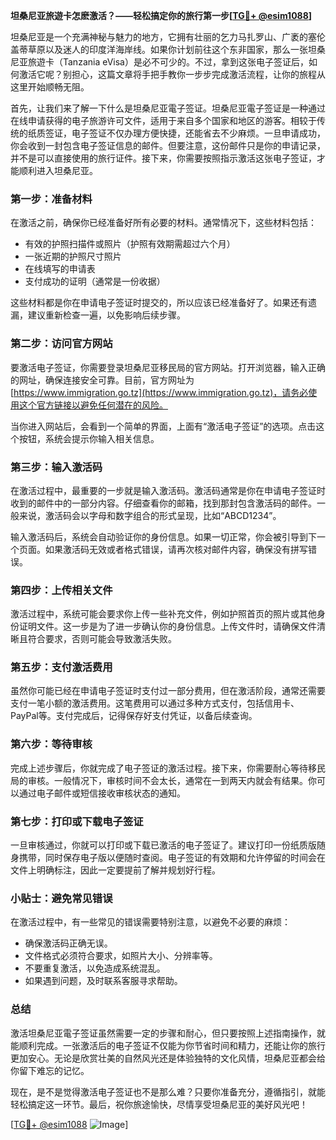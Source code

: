 **坦桑尼亚旅遊卡怎麽激活？——轻松搞定你的旅行第一步[[TG💪+ @esim1088](https://t.me/s/esim1088)]**

坦桑尼亚是一个充满神秘与魅力的地方，它拥有壮丽的乞力马扎罗山、广袤的塞伦盖蒂草原以及迷人的印度洋海岸线。如果你计划前往这个东非国家，那么一张坦桑尼亚旅遊卡（Tanzania eVisa）是必不可少的。不过，拿到这张电子签证后，如何激活它呢？别担心，这篇文章将手把手教你一步步完成激活流程，让你的旅程从这里开始顺畅无阻。

首先，让我们来了解一下什么是坦桑尼亚電子签证。坦桑尼亚電子签证是一种通过在线申请获得的电子旅游许可文件，适用于来自多个国家和地区的游客。相较于传统的纸质签证，电子签证不仅办理方便快捷，还能省去不少麻烦。一旦申请成功，你会收到一封包含电子签证信息的邮件。但要注意，这份邮件只是你的申请记录，并不是可以直接使用的旅行证件。接下来，你需要按照指示激活这张电子签证，才能顺利进入坦桑尼亚。

### **第一步：准备材料**
在激活之前，确保你已经准备好所有必要的材料。通常情况下，这些材料包括：
- 有效的护照扫描件或照片（护照有效期需超过六个月）
- 一张近期的护照尺寸照片
- 在线填写的申请表
- 支付成功的证明（通常是一份收据）

这些材料都是你在申请电子签证时提交的，所以应该已经准备好了。如果还有遗漏，建议重新检查一遍，以免影响后续步骤。

### **第二步：访问官方网站**
要激活电子签证，你需要登录坦桑尼亚移民局的官方网站。打开浏览器，输入正确的网址，确保连接安全可靠。目前，官方网址为 [https://www.immigration.go.tz](https://www.immigration.go.tz)，请务必使用这个官方链接以避免任何潜在的风险。

当你进入网站后，会看到一个简单的界面，上面有“激活电子签证”的选项。点击这个按钮，系统会提示你输入相关信息。

### **第三步：输入激活码**
在激活过程中，最重要的一步就是输入激活码。激活码通常是你在申请电子签证时收到的邮件中的一部分内容。仔细查看你的邮箱，找到那封包含激活码的邮件。一般来说，激活码会以字母和数字组合的形式呈现，比如“ABCD1234”。

输入激活码后，系统会自动验证你的身份信息。如果一切正常，你会被引导到下一个页面。如果激活码无效或者格式错误，请再次核对邮件内容，确保没有拼写错误。

### **第四步：上传相关文件**
激活过程中，系统可能会要求你上传一些补充文件，例如护照首页的照片或其他身份证明文件。这一步是为了进一步确认你的身份信息。上传文件时，请确保文件清晰且符合要求，否则可能会导致激活失败。

### **第五步：支付激活费用**
虽然你可能已经在申请电子签证时支付过一部分费用，但在激活阶段，通常还需要支付一笔小额的激活费用。这笔费用可以通过多种方式支付，包括信用卡、PayPal等。支付完成后，记得保存好支付凭证，以备后续查询。

### **第六步：等待审核**
完成上述步骤后，你就完成了电子签证的激活过程。接下来，你需要耐心等待移民局的审核。一般情况下，审核时间不会太长，通常在一到两天内就会有结果。你可以通过电子邮件或短信接收审核状态的通知。

### **第七步：打印或下载电子签证**
一旦审核通过，你就可以打印或下载已激活的电子签证了。建议打印一份纸质版随身携带，同时保存电子版以便随时查阅。电子签证的有效期和允许停留的时间会在文件上明确标注，因此一定要提前了解并规划好行程。

### **小贴士：避免常见错误**
在激活过程中，有一些常见的错误需要特别注意，以避免不必要的麻烦：
- 确保激活码正确无误。
- 文件格式必须符合要求，如照片大小、分辨率等。
- 不要重复激活，以免造成系统混乱。
- 如果遇到问题，及时联系客服寻求帮助。

### **总结**
激活坦桑尼亚電子签证虽然需要一定的步骤和耐心，但只要按照上述指南操作，就能顺利完成。一张激活后的电子签证不仅能为你节省时间和精力，还能让你的旅行更加安心。无论是欣赏壮美的自然风光还是体验独特的文化风情，坦桑尼亚都会给你留下难忘的记忆。

现在，是不是觉得激活电子签证也不是那么难？只要你准备充分，遵循指引，就能轻松搞定这一环节。最后，祝你旅途愉快，尽情享受坦桑尼亚的美好风光吧！

[[TG💪+ @esim1088](https://t.me/s/esim1088) ![Image](https://i.postimg.cc/4NQfJmqS/Snipaste-2025-05-13-00-14-12.png)]